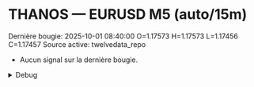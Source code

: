 # THANOS — EURUSD M5 (auto/15m)
Dernière bougie: 2025-10-01 08:40:00  O=1.17573  H=1.17573  L=1.17456  C=1.17457
Source active: twelvedata_repo

- Aucun signal sur la dernière bougie.

<details><summary>Debug</summary>

- TD_API_KEY manquant.

</details>